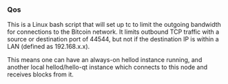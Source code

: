 ### Qos ###

This is a Linux bash script that will set up tc to limit the outgoing bandwidth for connections to the Bitcoin network. It limits outbound TCP traffic with a source or destination port of 44544, but not if the destination IP is within a LAN (defined as 192.168.x.x).

This means one can have an always-on hellod instance running, and another local hellod/hello-qt instance which connects to this node and receives blocks from it.
